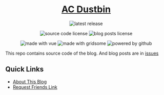 <h1 align="center"><a href="https://allanchain.github.io/blog/">AC Dustbin</a></h1>
<p align="center">
  <img alt="latest release" src="https://img.shields.io/github/v/tag/AllanChain/blog?sort=semver&label=latest%20release">
</p>
<p align="center">
  <img alt="source code license" src="https://img.shields.io/badge/source_code_license-MIT-green">
  <img alt="blog posts license" src="https://img.shields.io/badge/blog_posts_license-by--nc--sa-blue">
</p>
<p align="center">
  <img alt="made with vue" src="https://img.shields.io/badge/made_with-vue-41b883">
  <img alt="made with gridsome" src="https://img.shields.io/badge/made_with-gridsome-5bd1a1">
  <img alt="powered by github" src="https://img.shields.io/badge/powered_by-github-black">
</p>

This repo contains source code of the blog. And blog posts are in [issues](https://github.com/AllanChain/blog/issues)

## Quick Links

- [About This Blog](https://allanchain.github.io/blog/post/about/)
- [Request Friends Link](https://github.com/AllanChain/blog/issues/148)
